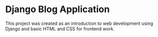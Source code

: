 # Django Blog Application

This project was created as an introduction to web development using Django and basic HTML and CSS for frontend work.
